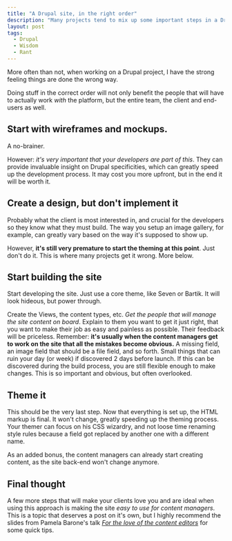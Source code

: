 ```yaml
---
title: "A Drupal site, in the right order"
description: "Many projects tend to mix up some important steps in a Drupal project. Here's how to get it right."
layout: post
tags:
  - Drupal
  - Wisdom
  - Rant
--- 
```


More often than not, when working on a Drupal project, I have the strong feeling things are done the wrong way.

Doing stuff in the correct order will not only benefit the people that will have to actually work *with* the platform, but the entire team, the client and end-users as well. 

## Start with wireframes and mockups.

A no-brainer.

However: *it's very important that your developers are part of this*. They can provide invaluable insight on Drupal specificities, which can greatly speed up the development process. It may cost you more upfront, but in the end it will be worth it. 

## Create a design, but don't implement it

Probably what the client is most interested in, and crucial for the developers so they know what they must build. The way you setup an image gallery, for example, can greatly vary based on the way it's supposed to show up.

However, **it's still very premature to start the theming at this point**. Just don't do it. This is where many projects get it wrong. More below. 

## Start building the site

Start developing the site. Just use a core theme, like Seven or Bartik. It will look hideous, but power through.

Create the Views, the content types, etc. *Get the people that will manage the site content on board*. Explain to them you want to get it just right, that you want to make their job as easy and painless as possible. Their feedback will be priceless. Remember: **it's usually when the content managers get to work on the site that all the mistakes become obvious.** A missing field, an image field that should be a file field, and so forth. Small things that can ruin your day (or week) if discovered 2 days before launch. If this can be discovered during the build process, you are still flexible enough to make changes. This is so important and obvious, but often overlooked. 

## Theme it

This should be the very last step. Now that everything is set up, the HTML markup is final. It won't change, greatly speeding up the theming process. Your themer can focus on his CSS wizardry, and not loose time renaming style rules because a field got replaced by another one with a different name.

As an added bonus, the content managers can already start creating content, as the site back-end won't change anymore. 

## Final thought

A few more steps that will make your clients love you and are ideal when using this approach is making the site *easy to use for content managers*. This is a topic that deserves a post on it's own, but I highly recommend the slides from Pamela Barone's talk [*For the love of the content editors*](http://fr.slideshare.net/PamelaBarone/for-the-love-of-the-content-editors-drupalcon-prague-27036809) for some quick tips.
